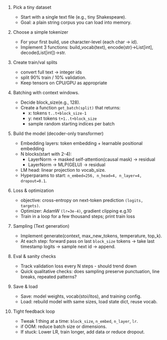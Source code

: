1. Pick a tiny dataset
    - Start with a single text file (e.g., tiny Shakespeare).
    - Goal: a plain string corpus you can load into memory.

2. Choose a simple tokenizer
   - For your first build, use character-level (each char → id).
   - Implement 3 functions: build_vocab(text), encode(str)->List[int], decode(List[int])->str.

3. Create train/val splits
   - convert full text -> integer ids
   - split 90% train / 10% validation.
   - Keep tensors on CPU/GPU as appropriate

4. Batching with context windows.
   - Decide block_size(e.g., 128).
   - Create a function `get_batch(split)` that returns:
     - x: tokens `t..t+block_size-1`
     - y: next tokens `t+1..t+block_size`
     - sample random starting indices per batch

5. Build the model (decoder-only transformer)
   - Embedding layers: token embedding + learnable positional embedding
   - N blocks(start with 2-4):
     - LayerNorm -> masked self-attention(causal mask) -> residual 
     - LayerNorm -> MLP(GELU) -> residual
   - LM head: linear projection to vocab_size.
   - Hyperparams to start: `n_embed=256, n_head=4, n_layer=4, dropout=0.1`.

6. Loss & optimization
    - objective: cross-entropy on next-token prediction `(logits, targets)`.
    - Optimizer: AdamW `(lr=3e-4)`, gradient clipping e.g.10
    - Train in a loop for a few thousand steps; print train loss

7. Sampling (Text generation)
    - Implement generate(context, max_new_tokens, temperature, top_k).
    - At each step: forward pass on last `block_size` tokens -> take last timestamp logits -> sample next id -> append.

8. Eval & sanity checks
   - Track validation loss every N steps - should trend down
   - Quick qualitative checks: does sampling preserve punctuation, line breaks, repeated patterns?

9. Save & load
   - Save: model weights, vocab(stoi/itos), and training config.
   - Load: rebuild model with same sizes, load state dict, reuse vocab.

10. Tight feedback loop
    - Tweak 1 thing at a time: `block_size`, `n_embed`, `n_layer`, `lr`.
    - if OOM: reduce batch size or dimensions.
    - If stuck: Lower LR, train longer, add data or reduce dropout.
    